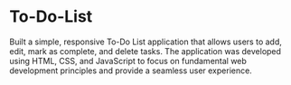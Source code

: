 # To-Do-List
Built a simple, responsive To-Do List application that allows users to add, edit, mark as complete, and delete tasks. The application was developed using HTML, CSS, and JavaScript to focus on fundamental web development principles and provide a seamless user experience.
